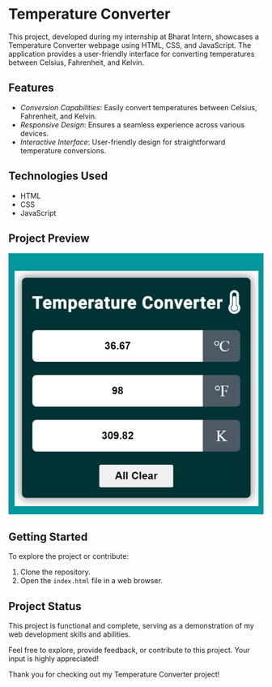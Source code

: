 # Temperature Converter

This project, developed during my internship at Bharat Intern, showcases a Temperature Converter webpage using HTML, CSS, and JavaScript. The application provides a user-friendly interface for converting temperatures between Celsius, Fahrenheit, and Kelvin.

## Features

- *Conversion Capabilities*: Easily convert temperatures between Celsius, Fahrenheit, and Kelvin.
- *Responsive Design*: Ensures a seamless experience across various devices.
- *Interactive Interface*: User-friendly design for straightforward temperature conversions.

## Technologies Used

- HTML
- CSS
- JavaScript

## Project Preview

![Temperature Converter Preview](tc.png)


## Getting Started

To explore the project or contribute:

1. Clone the repository.
2. Open the `index.html` file in a web browser.

## Project Status

This project is functional and complete, serving as a demonstration of my web development skills and abilities.

Feel free to explore, provide feedback, or contribute to this project. Your input is highly appreciated!

Thank you for checking out my Temperature Converter project!
